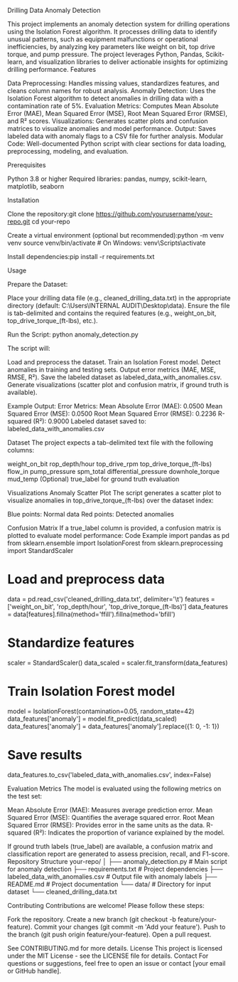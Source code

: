 Drilling Data Anomaly Detection

This project implements an anomaly detection system for drilling operations using the Isolation Forest algorithm. It processes drilling data to identify unusual patterns, such as equipment malfunctions or operational inefficiencies, by analyzing key parameters like weight on bit, top drive torque, and pump pressure. The project leverages Python, Pandas, Scikit-learn, and visualization libraries to deliver actionable insights for optimizing drilling performance.
Features

Data Preprocessing: Handles missing values, standardizes features, and cleans column names for robust analysis.
Anomaly Detection: Uses the Isolation Forest algorithm to detect anomalies in drilling data with a contamination rate of 5%.
Evaluation Metrics: Computes Mean Absolute Error (MAE), Mean Squared Error (MSE), Root Mean Squared Error (RMSE), and R² scores.
Visualizations: Generates scatter plots and confusion matrices to visualize anomalies and model performance.
Output: Saves labeled data with anomaly flags to a CSV file for further analysis.
Modular Code: Well-documented Python script with clear sections for data loading, preprocessing, modeling, and evaluation.

Prerequisites

Python 3.8 or higher
Required libraries: pandas, numpy, scikit-learn, matplotlib, seaborn

Installation

Clone the repository:git clone https://github.com/yourusername/your-repo.git
cd your-repo


Create a virtual environment (optional but recommended):python -m venv venv
source venv/bin/activate  # On Windows: venv\Scripts\activate


Install dependencies:pip install -r requirements.txt



Usage

Prepare the Dataset:

Place your drilling data file (e.g., cleaned_drilling_data.txt) in the appropriate directory (default: C:\Users\INTERNAL AUDIT\Desktop\data\).
Ensure the file is tab-delimited and contains the required features (e.g., weight_on_bit, top_drive_torque_(ft-lbs), etc.).


Run the Script:
python anomaly_detection.py

The script will:

Load and preprocess the dataset.
Train an Isolation Forest model.
Detect anomalies in training and testing sets.
Output error metrics (MAE, MSE, RMSE, R²).
Save the labeled dataset as labeled_data_with_anomalies.csv.
Generate visualizations (scatter plot and confusion matrix, if ground truth is available).


Example Output:
Error Metrics:
Mean Absolute Error (MAE): 0.0500
Mean Squared Error (MSE): 0.0500
Root Mean Squared Error (RMSE): 0.2236
R-squared (R²): 0.9000
Labeled dataset saved to: labeled_data_with_anomalies.csv



Dataset
The project expects a tab-delimited text file with the following columns:

weight_on_bit
rop_depth/hour
top_drive_rpm
top_drive_torque_(ft-lbs)
flow_in
pump_pressure
spm_total
differential_pressure
downhole_torque
mud_temp
(Optional) true_label for ground truth evaluation

Visualizations
Anomaly Scatter Plot
The script generates a scatter plot to visualize anomalies in top_drive_torque_(ft-lbs) over the dataset index:

Blue points: Normal data
Red points: Detected anomalies


Confusion Matrix
If a true_label column is provided, a confusion matrix is plotted to evaluate model performance:
Code Example
import pandas as pd
from sklearn.ensemble import IsolationForest
from sklearn.preprocessing import StandardScaler

# Load and preprocess data
data = pd.read_csv('cleaned_drilling_data.txt', delimiter='\t')
features = ['weight_on_bit', 'rop_depth/hour', 'top_drive_torque_(ft-lbs)']
data_features = data[features].fillna(method='ffill').fillna(method='bfill')

# Standardize features
scaler = StandardScaler()
data_scaled = scaler.fit_transform(data_features)

# Train Isolation Forest model
model = IsolationForest(contamination=0.05, random_state=42)
data_features['anomaly'] = model.fit_predict(data_scaled)
data_features['anomaly'] = data_features['anomaly'].replace({1: 0, -1: 1})

# Save results
data_features.to_csv('labeled_data_with_anomalies.csv', index=False)

Evaluation Metrics
The model is evaluated using the following metrics on the test set:

Mean Absolute Error (MAE): Measures average prediction error.
Mean Squared Error (MSE): Quantifies the average squared error.
Root Mean Squared Error (RMSE): Provides error in the same units as the data.
R-squared (R²): Indicates the proportion of variance explained by the model.

If ground truth labels (true_label) are available, a confusion matrix and classification report are generated to assess precision, recall, and F1-score.
Repository Structure
your-repo/
│
├── anomaly_detection.py        # Main script for anomaly detection
├── requirements.txt           # Project dependencies
├── labeled_data_with_anomalies.csv  # Output file with anomaly labels
├── README.md                  # Project documentation
└── data/                      # Directory for input dataset
    └── cleaned_drilling_data.txt

Contributing
Contributions are welcome! Please follow these steps:

Fork the repository.
Create a new branch (git checkout -b feature/your-feature).
Commit your changes (git commit -m 'Add your feature').
Push to the branch (git push origin feature/your-feature).
Open a pull request.

See CONTRIBUTING.md for more details.
License
This project is licensed under the MIT License - see the LICENSE file for details.
Contact
For questions or suggestions, feel free to open an issue or contact [your email or GitHub handle].
